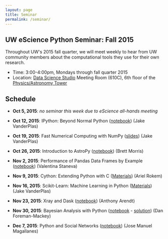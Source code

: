 ```yaml
---
layout: page
title: Seminar
permalink: /seminar/
---
```


## UW eScience Python Seminar: Fall 2015

Throughout UW's 2015 fall quarter, we will meet weekly to hear from UW
community members about the computational tools they use for their own
research.

- Time: 3:00-4:00pm, Mondays through fall quarter 2015
- Location: [Data Science Studio](http://escience.washington.edu/dss) Meeting Room (610C), 6th floor of the [Physics/Astronomy Tower](http://uw.edu/maps/?pat)


## Schedule

- **Oct 5, 2015**: *no seminar this week due to eScience all-hands meeting*

- **Oct 12, 2015**: IPython: Beyond Normal Python ([notebook](http://nbviewer.jupyter.org/url/uwescience.github.io/python-seminar-2015/notebooks/IPythonOverview.ipynb)) (Jake VanderPlas)

- **Oct 19, 2015**: Fast Numerical Computing with NumPy ([slides](https://speakerdeck.com/jakevdp/losing-your-loops-fast-numerical-computing-with-numpy-pycon-2015)) (Jake VanderPlas)

- **Oct 26, 2015**: Introduction to AstroPy ([notebook](http://nbviewer.jupyter.org/url/uwescience.github.io/python-seminar-2015/notebooks/intro_to_astropy.ipynb)) (Brett Morris)

- **Nov 2, 2015**: Performance of Pandas Data Frames by Example ([notebook](http://nbviewer.jupyter.org/url/uwescience.github.io/python-seminar-2015/notebooks/PandasPerformance/PandasPerformance.ipynb)) (Valentina Staneva)

- **Nov 9, 2015**: Cython: Extending Python with C ([Materials](https://github.com/uwescience/python-seminar-2015/tree/master/cython)) (Ariel Rokem)

- **Nov 16, 2015**: Scikit-Learn: Machine Learning in Python ([Materials](http://nbviewer.jupyter.org/github/jakevdp/sklearn_tutorial/blob/master/notebooks/Index.ipynb)) (Jake VanderPlas)

- **Nov 23, 2015**: Xray and Dask ([notebook](http://nbviewer.jupyter.org/url/uwescience.github.io/python-seminar-2015/notebooks/xray_and_dask.ipynb)) (Anthony Arendt)

- **Nov 30, 2015**: Bayesian Analysis with Python ([notebook](https://gist.github.com/dfm/56cb93cb677eb591c1eb) - [solution](https://gist.github.com/dfm/4b569de319f2fe4fde21)) (Dan Foreman-Mackey)

- **Dec 7, 2015**: Python and Social Networks ([notebook](http://nbviewer.ipython.org/github/CoursesAndTutorials/IntroToSNA/blob/master/LectureNotes.ipynb)) (Jose Manuel Magallanes)
